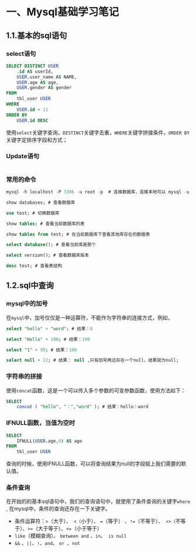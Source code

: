 # 一、Mysql基础学习笔记

## 1.1.基本的sql语句

### select语句

```sql
SELECT DISTINCT USER
	.id AS userId,
	USER.user_name AS NAME,
	USER.age AS age,
	USER.gender AS gender 
FROM
	tbl_user USER 
WHERE
	USER.id < 11 
ORDER BY
	USER.id DESC
```

使用`select`关键字查询，`DISTINCT`关键字去重，`WHERE`关键字拼接条件，`ORDER BY`关键字定排序字段和方式；

### Update语句

```sql

```



### 常用的命令

```sql
mysql -h localhost -P 3306 -u root -p  # 连接数据库，连接本地可以 mysql -u root -p

show databases; # 查看数据库

use test; # 切换数据库

show tables; # 查看当前数据库的表

show tables from test; # 在当前数据库下查看其他库存在的数据表

select database(); # 查看当前库是那个

select version(); # 查看数据库版本

desc test; # 查看表结构
```

## 1.2.sql中查询

### mysql中的加号

在`mysql`中，加号仅仅是一种运算符，不能作为字符串的连接方式，例如，

```sql
select "hello" + "word"; # 结果：0

select "Hello" + 100; # 结果：100

select "1" + 99; # 结果：100

select null + 12; # 结果： null ,只有加号两边存在一个null，结果就为null;
```

### 字符串的拼接

使用`concat`函数，这是一个可以传入多个参数的可变参数函数，使用方法如下：

```sql
SELECT
	concat ( "hello", "：","word" ); # 结果：hello：word
```

### IFNULL函数，当值为空时

```sql
SELECT 
	IFNULL(USER.age,0) AS age
FROM
	tbl_user USER 
```

查询的时候，使用IFNULL函数，可以将查询结果为null的字段赋上我们需要的默认值。

### 条件查询

在开始的的基本sql语句中，我们的查询语句中，就使用了条件查询的关键字`where`	, 在mysql中，条件的查询还存在一下关键字。

* 条件运算符：`>`（大于）、` <（`小于）、 `=`（等于） 、`!=`（不等于）、` <>（`不等于）、` >= `（大于等于）、`<=`（小于等于） 
* `like`（模糊查询）、 `between and` 、`in`、` is null`
* `&&` 、`||`、` ! `、`and`、 `or `、`not`


